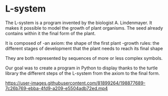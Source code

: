 # L-system

The L-system is a program invented by the biologist A. Lindenmayer. It makes it possible to model the growth of plant organisms. The seed already contains within it the final form of the plant.

It is composed of
-an axiom: the shape of the first plant
-growth rules: the different stages of development that the plant needs to reach its final shape

They are both represented by sequences of more or less complex symbols.

Our goal was to create a program in Python to display thanks to the turtle library the different steps of the L-system from the axiom to the final form.


https://user-images.githubusercontent.com/81899264/198877689-7c26b769-ebba-4fd9-a209-e5504adb72ed.mp4

